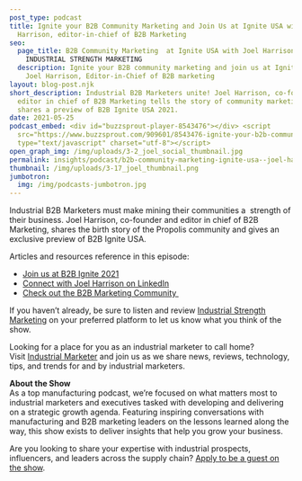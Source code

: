 ```yaml
---
post_type: podcast
title: Ignite your B2B Community Marketing and Join Us at Ignite USA with Joel
  Harrison, editor-in-chief of B2B Marketing
seo:
  page_title: B2B Community Marketing  at Ignite USA with Joel Harrison |
    INDUSTRIAL STRENGTH MARKETING
  description: Ignite your B2B community marketing and join us at Ignite USA with
    Joel Harrison, Editor-in-Chief of B2B marketing
layout: blog-post.njk
short_description: Industrial B2B Marketers unite! Joel Harrison, co-founder and
  editor in chief of B2B Marketing tells the story of community marketing and
  shares a preview of B2B Ignite USA 2021.
date: 2021-05-25
podcast_embed: <div id="buzzsprout-player-8543476"></div> <script
  src="https://www.buzzsprout.com/909601/8543476-ignite-your-b2b-community-marketing-and-join-us-at-ignite-usa-with-joel-harrison-editor-in-chief-of-b2b-marketing.js?container_id=buzzsprout-player-8543476&player=small"
  type="text/javascript" charset="utf-8"></script>
open_graph_img: /img/uploads/3-2_joel_social_thumbnail.jpg
permalink: insights/podcast/b2b-community-marketing-ignite-usa--joel-harrison
thumbnail: /img/uploads/3-17_joel_thumbnail.png
jumbotron:
  img: /img/podcasts-jumbotron.jpg
---
```

Industrial B2B Marketers must make mining their communities a  strength of their business. Joel Harrison, co-founder and editor in chief of B2B Marketing, shares the birth story of the Propolis community and gives an exclusive preview of B2B Ignite USA. 

Articles and resources reference in this episode:

* [Join us at B2B Ignite 2021](https://www.b2bigniteusa.com/)
* [Connect with Joel Harrison on LinkedIn](https://www.linkedin.com/in/joelharrison)
* [Check out the B2B Marketing Community ](https://www.b2bmarketing.net/)

If you haven’t already, be sure to listen and review [Industrial Strength Marketing](https://podcasts.apple.com/us/podcast/industrial-strength-marketing/id1525972127) on your preferred platform to let us know what you think of the show.

Looking for a place for you as an industrial marketer to call home? Visit [Industrial Marketer](https://www.industrialmarketer.com/) and join us as we share news, reviews, technology, tips, and trends for and by industrial marketers. 

**About the Show**\
As a top manufacturing podcast, we’re focused on what matters most to industrial marketers and executives tasked with developing and delivering on a strategic growth agenda. Featuring inspiring conversations with manufacturing and B2B marketing leaders on the lessons learned along the way, this show exists to deliver insights that help you grow your business.

Are you looking to share your expertise with industrial prospects, influencers, and leaders across the supply chain? [Apply to be a guest on the show](https://industrialstrengthmarketing.com/insights/guest-request/).